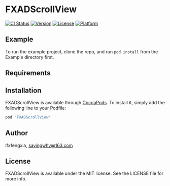 # FXADScrollView

[![CI Status](http://img.shields.io/travis/lfxfengxia/FXADScrollView.svg?style=flat)](https://travis-ci.org/lfxfengxia/FXADScrollView)
[![Version](https://img.shields.io/cocoapods/v/FXADScrollView.svg?style=flat)](http://cocoapods.org/pods/FXADScrollView)
[![License](https://img.shields.io/cocoapods/l/FXADScrollView.svg?style=flat)](http://cocoapods.org/pods/FXADScrollView)
[![Platform](https://img.shields.io/cocoapods/p/FXADScrollView.svg?style=flat)](http://cocoapods.org/pods/FXADScrollView)

## Example

To run the example project, clone the repo, and run `pod install` from the Example directory first.

## Requirements

## Installation

FXADScrollView is available through [CocoaPods](http://cocoapods.org). To install
it, simply add the following line to your Podfile:

```ruby
pod "FXADScrollView"
```

## Author

lfxfengxia, sayingwhy@163.com

## License

FXADScrollView is available under the MIT license. See the LICENSE file for more info.
